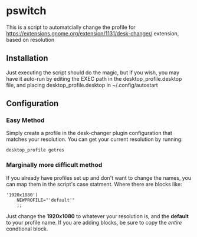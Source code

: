 # pswitch
This is a script to automatcially change the profile for https://extensions.gnome.org/extension/1131/desk-changer/ extension, based on resolution

## Installation
Just executing the script should do the magic, but if you wish, you may have it auto-run by editing the EXEC path in the desktop_profile.desktop file, and placing desktop_profile.desktop in ~/.config/autostart

## Configuration
### Easy Method
Simply create a profile in the desk-changer plugin configuration that matches your resolution.  You can get your current resolution by running:

	desktop_profile getres

### Marginally more difficult method
If you already have profiles set up and don't want to change the names, you can map them in the script's case statment.  Where there are blocks like:

	'1920x1080')
		NEWPROFILE="'default'"
		;;

Just change the **1920x1080** to whatever your resolution is, and the **default** to your profile name.  If you are adding blocks, be sure to copy the _entire_ condtional block.
